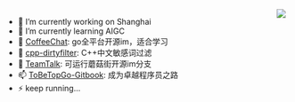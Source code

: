 <!--
### Hi there 👋

**xmcy0011/xmcy0011** is a ✨ _special_ ✨ repository because its `README.md` (this file) appears on your GitHub profile.

Here are some ideas to get you started:

- 🔭 I’m currently working on ...
- 🌱 I’m currently learning ...
- 👯 I’m looking to collaborate on ...
- 🤔 I’m looking for help with ...
- 💬 Ask me about ...
- 📫 How to reach me: ...
- 😄 Pronouns: ...
- ⚡ Fun fact: ...
-->

<img align="right" src="https://github-readme-stats.vercel.app/api?username=xmcy0011&show_icons=true&icon_color=CE1D2D&text_color=718096&bg_color=ffffff&hide_title=true" />

- 🔭 I’m currently working on Shanghai
- 🌱 I’m currently learning AIGC
- 👯 [CoffeeChat](https://github.com/xmcy0011/CoffeeChat): go全平台开源im，适合学习
- 🤔 [cpp-dirtyfilter](https://github.com/xmcy0011/cpp-dirtyfilter): C++中文敏感词过滤
- 💬 [TeamTalk](https://github.com/xmcy0011/TeamTalk): 可运行蘑菇街开源im分支
- 📫 [ToBeTopGo-Gitbook](https://github.com/xmcy0011/ToBeTopGo-Gitbook): 成为卓越程序员之路
- ⚡ keep running...
